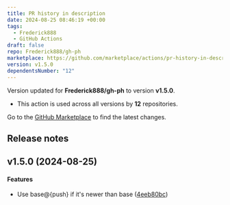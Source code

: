 ```yaml
---
title: PR history in description
date: 2024-08-25 08:46:19 +00:00
tags:
  - Frederick888
  - GitHub Actions
draft: false
repo: Frederick888/gh-ph
marketplace: https://github.com/marketplace/actions/pr-history-in-description
version: v1.5.0
dependentsNumber: "12"
---
```



Version updated for **Frederick888/gh-ph** to version **v1.5.0**.
- This action is used across all versions by **12** repositories.

Go to the [GitHub Marketplace](https://github.com/marketplace/actions/pr-history-in-description) to find the latest changes.

## Release notes

<a name="v1.5.0"></a>
## v1.5.0 (2024-08-25)


#### Features

*   Use base@{push} if it's newer than base ([4eeb80bc](https://github.com/Frederick888/gh-ph/commit/4eeb80bce4fcf6e54cadf3d45c24ec655e36f9fa))

